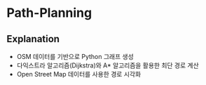 # Path-Planning

## Explanation
- OSM 데이터를 기반으로 Python 그래프 생성
- 다익스트라 알고리즘(Dijkstra)와 A* 알고리즘을 활용한 최단 경로 계산
- Open Street Map 데이터를 사용한 경로 시각화
